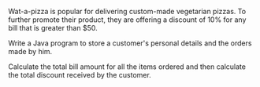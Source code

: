 Wat-a-pizza is popular for delivering custom-made vegetarian pizzas. To further promote their product, they are offering a discount of 10% for any bill that is greater than $50.

Write a Java program to store a customer's personal details and the orders made by him.

Calculate the total bill amount for all the items ordered and then calculate the total discount received by the customer.
